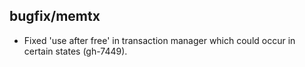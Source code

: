 ## bugfix/memtx

* Fixed 'use after free' in transaction manager which could occur in certain
  states (gh-7449).
